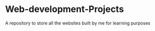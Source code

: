# Web-development-Projects
A repository to store all the websites built by me for learning purposes
